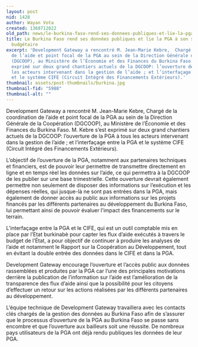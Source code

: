 ```yaml
---
layout: post
nid: 1428
author: Wayan Vota
created: 1368712822
old_path: news/le-burkina-faso-rend-ses-donnees-publiques-et-lie-la-pga-son-systeme-de-gestion-budgetaire
title: Le Burkina Faso rend ses données publiques et lie la PGA à son système de gestion
  budgétaire
excerpt: 'Development Gateway a rencontré M. Jean-Marie Kebre,  Chargé de la coordination
  de l’aide et point focal de la PGA au sein de la Direction Générale de la Coopération
  (DGCOOP), au Ministère de l’Économie et des Finances du Burkina Faso. M. Kebre s’est
  exprimé sur deux grand chantiers actuels de la DGCOOP: l’ouverture de la PGA à tous
  les acteurs intervenant dans la gestion de l’aide ; et l’interfaçage entre la PGA
  et le système CIFE (Circuit Intégré des Financements Extérieurs).'
thumbnail: assets/post-thumbnails/burkina.jpg
thumbnail-fid: "5988"
thumbnail-alt: ""
---
```


Development Gateway a rencontré M. Jean-Marie Kebre, Chargé de la coordination de l’aide et point focal de la PGA au sein de la Direction Générale de la Coopération (DGCOOP), au Ministère de l’Économie et des Finances du Burkina Faso. M. Kebre s’est exprimé sur deux grand chantiers actuels de la DGCOOP: l’ouverture de la PGA à tous les acteurs intervenant dans la gestion de l’aide ; et l’interfaçage entre la PGA et le système CIFE (Circuit Intégré des Financements Extérieurs).

L’objectif de l’ouverture de la PGA, notamment aux partenaires techniques et financiers, est de pouvoir leur permettre de transmettre directement en ligne et en temps réel les données sur l’aide, ce qui permettra à la DGCOOP de les publier sur une base trimestrielle. Cette ouverture devrait également permettre non seulement de disposer des informations sur l’exécution et les dépenses réelles, qui jusque-là ne sont pas entrées dans la PGA, mais également de donner accès au public aux informations sur les projets financés par les différents partenaires au développement du Burkina Faso, lui permettant ainsi de pouvoir évaluer l’impact des financements sur le terrain.

L’interfaçage entre la PGA et le CIFE, qui est un outil comptable mis en place par l’Etat burkinabè pour capter les flux d’aide exécutés à travers le budget de l’État, a pour objectif de continuer à produire les analyses de l’aide et notamment le Rapport sur la Coopération au Développement, tout en évitant la double entrée des données dans le CIFE et dans la PGA.

Development Gateway encourage l’ouverture et l’accès public aux données rassemblées et produites par la PGA car l’une des principales motivations derrière la publication de l’information sur l’aide est l’amélioration de la transparence des flux d’aide ainsi que la possibilité pour les citoyens d’effectuer un retour sur les actions réalisées par les différents partenaires au développement.

L’équipe technique de Development Gateway travaillera avec les contacts clés chargés de la gestion des données au Burkina Faso afin de s’assurer que le processus d’ouverture de la PGA au Burkina Faso se passe sans encombre et que l’ouverture aux bailleurs soit une réussite. De nombreux pays utilisateurs de la PGA ont déjà rendu publiques les données de leur PGA.
